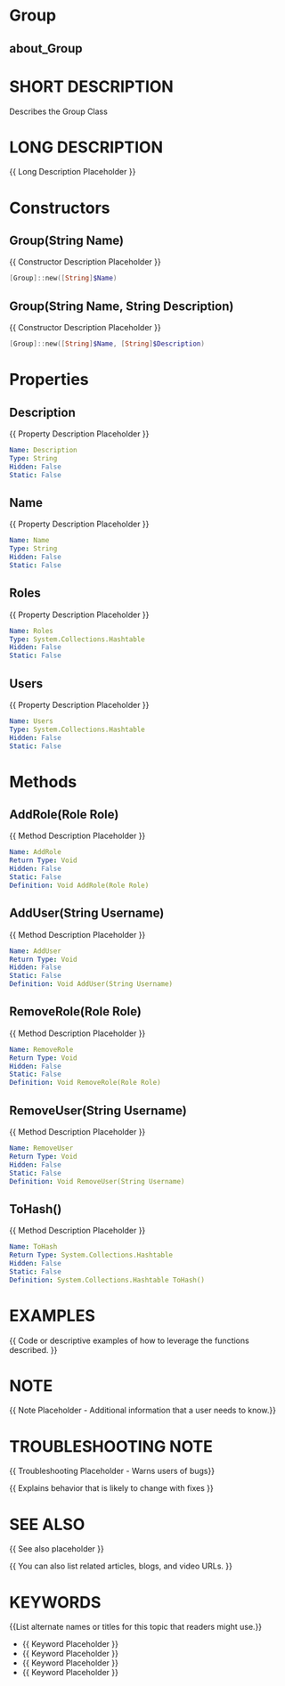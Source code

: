 # Group
## about_Group

# SHORT DESCRIPTION
Describes the Group Class

# LONG DESCRIPTION
{{ Long Description Placeholder }}


# Constructors
## Group(String Name)
{{ Constructor Description Placeholder }}

```powershell
[Group]::new([String]$Name)
```

## Group(String Name, String Description)
{{ Constructor Description Placeholder }}

```powershell
[Group]::new([String]$Name, [String]$Description)
```


# Properties
## Description
{{ Property Description Placeholder }}

```yaml
Name: Description
Type: String
Hidden: False
Static: False
```

## Name
{{ Property Description Placeholder }}

```yaml
Name: Name
Type: String
Hidden: False
Static: False
```

## Roles
{{ Property Description Placeholder }}

```yaml
Name: Roles
Type: System.Collections.Hashtable
Hidden: False
Static: False
```

## Users
{{ Property Description Placeholder }}

```yaml
Name: Users
Type: System.Collections.Hashtable
Hidden: False
Static: False
```


# Methods
## AddRole(Role Role)
{{ Method Description Placeholder }}

```yaml
Name: AddRole
Return Type: Void
Hidden: False
Static: False
Definition: Void AddRole(Role Role)
```

## AddUser(String Username)
{{ Method Description Placeholder }}

```yaml
Name: AddUser
Return Type: Void
Hidden: False
Static: False
Definition: Void AddUser(String Username)
```

## RemoveRole(Role Role)
{{ Method Description Placeholder }}

```yaml
Name: RemoveRole
Return Type: Void
Hidden: False
Static: False
Definition: Void RemoveRole(Role Role)
```

## RemoveUser(String Username)
{{ Method Description Placeholder }}

```yaml
Name: RemoveUser
Return Type: Void
Hidden: False
Static: False
Definition: Void RemoveUser(String Username)
```

## ToHash()
{{ Method Description Placeholder }}

```yaml
Name: ToHash
Return Type: System.Collections.Hashtable
Hidden: False
Static: False
Definition: System.Collections.Hashtable ToHash()
```


# EXAMPLES
{{ Code or descriptive examples of how to leverage the functions described. }}

# NOTE
{{ Note Placeholder - Additional information that a user needs to know.}}

# TROUBLESHOOTING NOTE
{{ Troubleshooting Placeholder - Warns users of bugs}}

{{ Explains behavior that is likely to change with fixes }}

# SEE ALSO
{{ See also placeholder }}

{{ You can also list related articles, blogs, and video URLs. }}

# KEYWORDS
{{List alternate names or titles for this topic that readers might use.}}

- {{ Keyword Placeholder }}
- {{ Keyword Placeholder }}
- {{ Keyword Placeholder }}
- {{ Keyword Placeholder }}    


